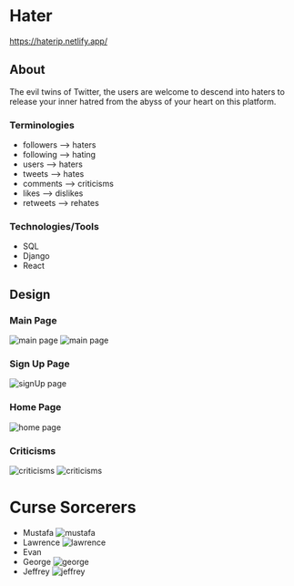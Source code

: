 # Hater

https://haterip.netlify.app/

## About

The evil twins of Twitter, the users are welcome to descend into haters to release your inner hatred from the abyss of your heart on this platform.

### Terminologies

- followers --> haters
- following --> hating
- users --> haters
- tweets --> hates
- comments --> criticisms
- likes --> dislikes
- retweets --> rehates

### Technologies/Tools

- SQL
- Django
- React

## Design

### Main Page

![main page](assets/Screen%20Shot%202022-05-08%20at%206.23.00%20PM.png)
![main page](assets/Screen%20Shot%202022-05-08%20at%206.23.38%20PM.png)

### Sign Up Page

![signUp page](assets/5.png)

### Home Page

![home page](assets/6.png)

### Criticisms

![criticisms](assets/7.png)
![criticisms](assets/Screen%20Shot%202022-05-08%20at%206.23.19%20PM.png)

# Curse Sorcerers

- Mustafa
  ![mustafa](assets/Mustafa.jpg)
- Lawrence
  ![lawrence](assets/Lawrence.jpg)
- Evan
- George
  ![george](assets/George.jpg)
- Jeffrey
  ![jeffrey](assets/Jeffrey.jpg)
